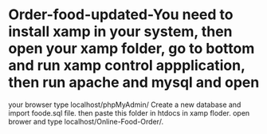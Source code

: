 # Order-food-updated-You need to install xamp in your system, then open your xamp folder, go to bottom and run xamp control appplication, then run apache and mysql and open
your browser type localhost/phpMyAdmin/ 
Create a new database and import foode.sql file.
then paste this folder in htdocs in xamp floder.
open brower and type localhost/Online-Food-Order/.

